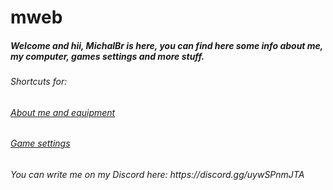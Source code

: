 # mweb
<h5>Welcome and hii, MichalBr is here, you can find here some info about me, my computer, games settings and more stuff.</h5>
<h6>Shortcuts for:</h6>
<h6><a href="https://github.com/TheMichalBr/mweb/blob/main/about_me_and_equipment.md">About me and equipment</a></h6>
<h6><a href="https://github.com/TheMichalBr/mweb/blob/main/game_settings.md">Game settings</a></h6>


<h6>You can write me on my Discord here: https://discord.gg/uywSPnmJTA</h6>
